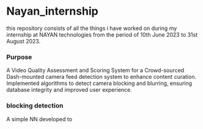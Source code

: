 # Nayan_internship

this repository consists of all the things i have worked on during my internship at NAYAN technologies from the period of 10th June 2023 to 31st August 2023.

### Purpose

A Video Quality Assessment and Scoring System for a Crowd-sourced Dash-mounted camera feed detection system to enhance content curation. Implemented algorithms to detect camera blocking and blurring, ensuring database integrity and improved user experience.

### blocking detection 

A simple NN developed to 
